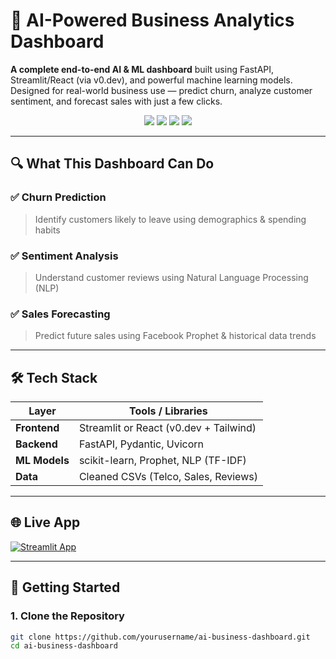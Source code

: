 # 🧠 AI-Powered Business Analytics Dashboard

**A complete end-to-end AI & ML dashboard** built using FastAPI, Streamlit/React (via v0.dev), and powerful machine learning models. Designed for real-world business use — predict churn, analyze customer sentiment, and forecast sales with just a few clicks.

<p align="center">
  <img src="https://img.shields.io/badge/Status-Production%20Ready-green" />
  <img src="https://img.shields.io/badge/Python-3.9%2B-blue" />
  <img src="https://img.shields.io/badge/Frontend-Streamlit%20%7C%20React-lightgrey" />
  <img src="https://img.shields.io/badge/Backend-FastAPI-yellowgreen" />
</p>

---

## 🔍 What This Dashboard Can Do

### ✅ Churn Prediction
> Identify customers likely to leave using demographics & spending habits

### ✅ Sentiment Analysis
> Understand customer reviews using Natural Language Processing (NLP)

### ✅ Sales Forecasting
> Predict future sales using Facebook Prophet & historical data trends

---

## 🛠 Tech Stack

| Layer        | Tools / Libraries                  |
|--------------|------------------------------------|
| **Frontend** | Streamlit or React (v0.dev + Tailwind) |
| **Backend**  | FastAPI, Pydantic, Uvicorn         |
| **ML Models**| scikit-learn, Prophet, NLP (TF-IDF) |
| **Data**     | Cleaned CSVs (Telco, Sales, Reviews) |

---

## 🌐 Live App

[![Streamlit App](https://static.streamlit.io/badges/streamlit_badge_black_white.svg)]([https://businessanalyticsdashboard1.streamlit.app/])

---

## 🚀 Getting Started

### 1. Clone the Repository

```bash
git clone https://github.com/yourusername/ai-business-dashboard.git
cd ai-business-dashboard
